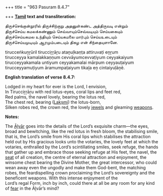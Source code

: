 +++
title = "963 Pasuram 8.4.7"

+++
**[Tamil](/definition/tamil#history "show Tamil definitions") text and transliteration:**

திருச்செங்குன்றூரில் திருச்சிற்றாறு அதனுள்கண்ட அத்திருவடி என்றும்  
திருச்செய்ய கமலக்கண்ணும் செவ்வாயும்செவ்வடியும் செய்யகையும்  
திருச்செய்யகமல உந்தியும் செய்யகமலை மார்பும் செய்யஉடையும்  
திருச்செய்யமுடியும் ஆரமும்படையும் திகழ என் சிந்தையுளானே.

tirucceṅkuṉṟūril tirucciṟṟāṟu ataṉuḷkaṇṭa attiruvaṭi eṉṟum  
tirucceyya kamalakkaṇṇum cevvāyumcevvaṭiyum ceyyakaiyum  
tirucceyyakamala untiyum ceyyakamalai mārpum ceyyauṭaiyum  
tirucceyyamuṭiyum āramumpaṭaiyum tikaḻa eṉ cintaiyuḷāṉē.

**English translation of verse 8.4.7:**

Lodged in my heart for ever is the Lord, I envision,  
In Tirucciṟṟāṟu with red lotus-eyes, coral lips and feet red,  
Red palms, the navel lovely, bearing the lotus red,  
The chest red, bearing ([Lakṣmi](/definition/lakshmi#vaishnavism "show Lakṣmi definitions")) the lotus-born,  
Silken robes red, the crown red, the lovely [jewels](/definition/jewel#history "show jewels definitions") and gleaming [weapons](/definition/weapon#history "show weapons definitions").

**Notes:**

The [Āḻvār](/definition/aḻvar#vaishnavism "show Āḻvār definitions") goes into the details of the Lord’s exquisite charm—the eyes, broad and bewitching, like the red lotus in fresh bloom, the stabilising smile, that is, the Lord’s smile from His coral lips which stabilises the attraction held out by His gracious looks unto the votaries, the lovely feet at which the votaries, enthralled by the Lord’s scintillating smiles, seek refuge, the hands that gather up and embrace those seeking refuge at His feet, the navel, the [seat](/definition/seat#history "show seat definitions") of all creation, the centre of eternal attraction and enjoyment, the winsome chest bearing the Divine Mother, the great intercessor, who could wean away even the ungodly and make them God-bent, the matching robes, the feardispelling crown proclaiming the Lord’s sovereignty and the beneficent weapons. With this intense enjoyment of the  
Lord’s regal Form, inch by inch, could there at all be any room for any kind of [fear](/definition/fear#history "show fear definitions") in the Āḻvār’s mind?


